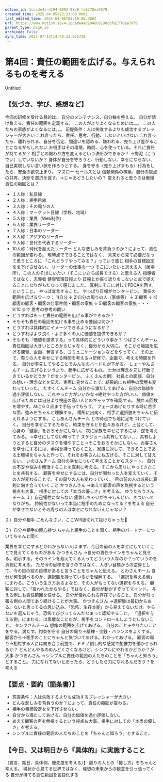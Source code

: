 ```yaml
---
notion_id: 1ccade4a-d294-8092-98c8-fa1770ea7079
created_time: 2025-04-05T22:33:00.000Z
last_edited_time: 2025-04-06T01:19:00.000Z
url: https://www.notion.so/4-1ccade4ad294809298c8fa1770ea7079
parent_type: page_id
archived: False
sync_time: 2025-07-12T14:40:23.925728
---
```


# 第4回：責任の範囲を広げる。与えられるものを考える

Untitled 
## 【気づき、学び、感想など】
今回の研修を受ける目的は、 
自分のメンテナンス、自分軸を整える。 
自分が請け負える、責任の範囲を定義する。
この人がよりよくなるためには。。。
この人たちの家族がよくなるには。。。
前提条件：人は失敗するよりも成功するプレッシャーが大きい
これ言ったら、責任、思考、行動、しないといけない
これ言ったら、離れられる、自分を否定、間違いを認める、嫌われる、売り上げ差がることになるかもしれない
お相手はその環境、時間、心を使っている。それに責任が持てるか？
相手との関わり方を変えるという決断ができるか？
→拘泥（こうでい）していないか？
身体が自分を守ろうと、行動しない、幸せにならない、自己実現しない言い訳を作ろうとする。
身を守る（売り上げまもる）行為をしたら、安全の欲求止まり。
マズロー
セールスとは
信頼関係の構築、自分の視点の共有、決断を選択を促す。→じゃあどうしたいの？
変えれると思うのは傲慢
責任の範囲とは？
- １人称：私目線
- ２人称：相手目線
- ３人称：その周りの人
- ４人称：マーケット目線（学校、地域）
- ５人称：業界（Web制作）
- ６人称：業界リーダー
- ７人称：日本のリーダー
- ８人称：アジアのリーダー
- ９人称：世代を代表するリーダー
- 10人称：時代を超えたリーダー
どんな悲しみを背負うのか？によって、責任の範囲が変わる。
現時点でできることではなく、
未来から見て必要だなって思うところに
「これどう？やってみる？」っていう感じ
相手の目標設定をを下げさせない。
リーダーの仕事の一つ
そこにいたいと思える人（居場所）、この人のそばにいたい（そこにいたら成長できる）と思える人
指導者ではなく、志導者
健康管理日報より
日報とか振り返りをしないと点で捉えることになりがちだなって感じました。
真剣にそこに対してPDCAを回す。ということ。
やっぱ宣言すること。
やっぱり日報がセンターピン。
責任の範囲を広げるワーク：
1)自分
↓
2)自分の周りの人（家族等）
↓
3)顧客
↓
4)顧客の顧客・顧客の仕事仲間・顧客の家族
↓
5)顧客の顧客の家族・・・
9:10 まで
思考の参考の問い
- どうすればもっと責任の範囲を広げる事ができるか？
- そもそも責任の範囲を広げる事を止める要因は何か？
- どうすれば具体的にイメージできるようになるか？
- どうすればより良く・より多くの人に価値を提供できるか？
- そもそも『価値を提供する』って具体的にどういう事か？
つばさくんチーム
責任範囲は大きいところからじゃなく、自分から大切に。
そこから範囲を広げる練習、企画、発言する、コミュニケーションなどをやってく。
その上で、周りの人を幸せにする時間を考える→研修で、企画で、考える時間を作る。
自分が率先してやることでみんなのハードルが下がる。
しょーやんさんチーム
広げるというより、勝手に広がるもの。
土台は理念を元に行動できているかどうか？がセンターピン。
ふくさんの例）
社長との面談、自分の想い・理念などを伝え、実際に見せることで、結果的にお相手の環境も変わっていった。
たすくくんチーム
自分から満たしてあげる、自分の価値を過小評価しない。
これやった方がいいかな→絶対やった方がいい。
価値を広げるためには自分より視座の高い人とのギャップを確認する。
触れる回数を増やす。AIに６０点まで手伝ってもらう。
フェーズあげたりする時に苦手な面、強みをちゃんと理解する。
場所に出向く、相手に選択肢をちゃんと伝えれるようにする。
こしあんさんチーム
どの時点でも地に足をつけていく。
自分を幸せにするために、約束を守るとか色々あるけど、土台として、心身の「健康」をおろそかにしない。
次に家族を幸せにするには、逆を考えてみる。→幸せにしてない時って？
スケジュール共有してない、、、共有しようとすると自分のタスクを増やすこと→そこをおろそかにしない。
お客さんを幸せにするには、余裕を持っておくこと。家族に対して、できることである土壇場をちゃんと作って、それをお客さんにも広げる。そこに対して甘えない。
いのさんチーム
自分の幸せについて考えることからスタート。
自分の不安や悩みを解消することを真剣に考える。そこから周りにやってきたことを共有する。
顧客を幸せにするには、自分が関わった人を変えていく、その人が変わることで、その周りの人も変わっていく。
目の前の人の成長に真剣に向き合っていくこと
かつきんさん
→あえて顧客の声を無視するという視点も大事。
相手に対しての「本当の優しさ」を考える。
ゆうたろうさんチーム
１）自己犠牲にならない
疲弊しちゃいがち→しんどい、きついってなりがち。
持続性がないって本当に相手のためになってる？を考える
自分が幸せでないとその周りの人は幸せになれないんじゃない？

２）自分や相手
ごめんなさい、ここWifi途切れて抜けちゃった🙏

３）自分や相手の関心持つ
ちゃんと相手のことを聞く、相手のパートナーについてちゃんと聞く

業界を幸せにするとかわからない人は
まず、今目の前の人を幸せにしていくことで見えてくるものがある
かつきんさん
→自分の責任ラインをちゃんと見せる。明示する。そのラインを超えてくる人ってどういう人なのか？っていうのを真剣に考える。
ただ今の目標を言うのではなく、大きい目標からの逆算として、今の目の前の目標があると言うことをちゃんと伝える。
とわさんチーム
自分が何を選べるのか、選択肢を持っているかを理解する。
「選択を与える側」にまわる。こういう生き方あるよなど、その人がもってない選択を与える。
顧客に対して、「言われたからやる」ではなく、自分が動かすぞってマインド。
与える側にも責任範囲を任せる。
自分が憧れられる存在でいること。自分が引っ張る側の人間であり続けることが大事。
かつきんさん
→選択肢は最初からある。ないと思ってるの思い込み。「恐怖、生存本能」から見えてないだけ。やらないを選んじゃう。恐怖でびびってるんだなぁって認知すること。
「選択を与える側」にまわる。は素敵なことだが、相手をコントロールしようとしないこと。
タンクさんチーム
想像の範囲を広げてあげる。
自分のこと→やりたいことをやる。満たす。約束を守る
自分の周り→精神・金銭・バランスをよくする。
顧客から→相手のことにちゃんと気づいてあげる。わかってあげる。
顧客の周り→相対する人には向き合う前提で、ドミノ倒し的な感覚で想像力を働かせられるか？
どんどんやるのめんどくさくなるけど、シンプルにやれるかどうか？が大事
かつきんさん
→シンプルに責任の範囲の人たちのことを「ちゃんと知ろう」とすること。
力になれてないと思ったら、どうしたら力になれるんだろう？を考える
## 【要点・要約（箇条書）】
- 前提条件：人は失敗するよりも成功するプレッシャーが大きい
- どんな悲しみを背負うのか？によって、責任の範囲が変わる。
- 相手の目標設定をを下げさせない。
- 自分から満たしてあげる、自分の価値を過小評価しない。
- あえて顧客の声を無視するという視点も大事。相手に対しての「本当の優しさ」を考える。
- シンプルに責任の範囲の人たちのことを「ちゃんと知ろう」とすること。
## 【今日、又は明日から『具体的』に実施すること
（宣言、期日、具体例、優先度を考える）】
周りの人との「接し方」をちゃんと考える。
現状から見てる世界ではなく、理想の未来からの観念を引っ張ってくる
自分が持てる責任範囲を言語化する